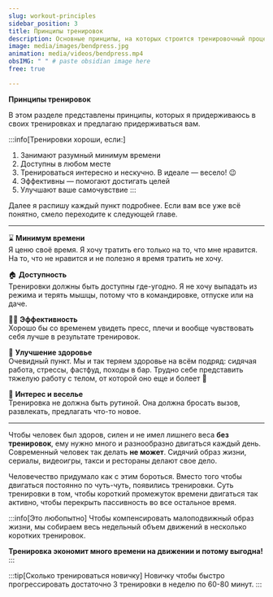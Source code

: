 ```yaml
---
slug: workout-principles
sidebar_position: 3
title: Принципы тренировок
description: Основные принципы, на которых строится тренировочный процесс
image: media/images/bendpress.jpg
animation: media/videos/bendpress.mp4
obsIMG: " " # paste obsidian image here
free: true

---
```

**Принципы тренировок**

В этом разделе представлены принципы, которых я придерживаюсь в своих тренировках и предлагаю придерживаться вам.

:::info[Тренировки хороши, если:]
1. Занимают разумный минимум времени
2. Доступны в любом месте
3. Тренироваться интересно и нескучно. В идеале — весело! 😉
4. Эффективны — помогают достигать целей
5. Улучшают ваше самочувствие
:::

Далее я распишу каждый пункт подробнее. Если вам все уже всё понятно, смело переходите к следующей главе.

---


⌛ **Минимум времени** \
Я ценю своё время. Я хочу тратить его только на то, что мне нравится. На то, что не нравится и не полезно я время тратить не хочу. 

🏠 **Доступность** \
Тренировки должны быть доступны где-угодно. Я не хочу выпадать из режима и терять мышцы, потому что в командировке, отпуске или на даче.

💪🏼 **Эффективность** \
Хорошо бы со временем увидеть пресс, плечи и вообще чувствовать себя лучше в результате тренировок.

💊 **Улучшение здоровье** \
Очевидный пункт. Мы и так теряем здоровье на всём подряд: сидячая работа, стрессы, фастфуд, походы в бар. Трудно себе представить тяжелую работу с телом, от которой оно еще и болеет 🤕

🥳 **Интерес и веселье** \
Тренировка не должна быть рутиной. Она должна бросать вызов, развлекать, предлагать что-то новое. 


---

Чтобы человек был здоров, силен и не имел лишнего веса **без тренировок**, ему нужно много и разнообразно двигаться каждый день. Современный человек так делать **не может**. Сидячий образ жизни, сериалы, видеоигры, такси и рестораны делают свое дело.

Человечество придумало как с этим бороться. Вместо того чтобы двигаться постоянно по чуть-чуть, появились тренировки. Суть тренировки в том, чтобы короткий промежуток времени двигаться так активно, чтобы перекрыть пассивность во все остальное время.

:::info[Это любопытно]
Чтобы компенсировать малоподвижный образ жизни, мы собираем весь недельный объем движений в несколько коротких тренировок.

**Тренировка экономит много времени на движении и потому выгодна!**
:::

:::tip[Сколько тренироваться новичку]
Новичку чтобы быстро прогрессировать достаточно 3 тренировки в неделю по 60-80 минут. 
:::

